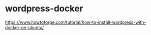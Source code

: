 # wordpress-docker

https://www.howtoforge.com/tutorial/how-to-install-wordpress-with-docker-on-ubuntu/
